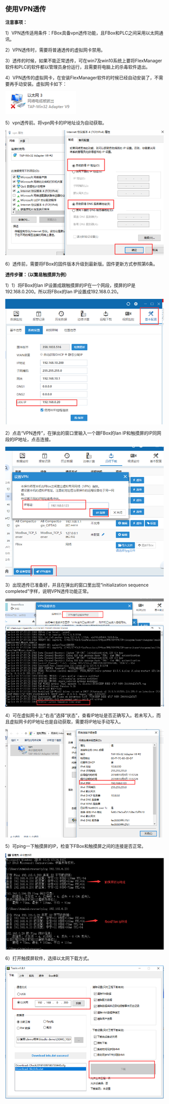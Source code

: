 ## 使用VPN透传  

**注意事项：**  

1）VPN透传适用条件：FBox具备vpn透传功能，且FBox和PLC之间采用以太网通讯。  

2）VPN透传时，需要将普通透传的虚拟网卡禁用。  

3）透传的时候，如果不能正常透传，可在win7及win10系统上要将FlexManager软件和PLC的软件都以管理员身份运行，且需要将电脑上的杀毒软件退出。  

4）VPN透传的虚拟网卡，在安装FlexManager软件的时候已经自动安装了，不需要再手动安装。虚拟网卡如下：  

![盒子在线](Images/networkCARDS.png)  

5）vpn透传前。将vpn网卡的IP地址设为自动获取。  

![盒子在线](Images/VPNnetworkcardip.png)  

6）透传前，需要将FBox的固件版本升级到最新版。固件更新方式参照第6条。  

**透传步骤：（以繁易触摸屏为例）**  

1）1）将FBox的lan IP设置成跟触摸屏的IP在一个网段，摸屏的IP是192.168.0.200。所以将FBox的lan IP设置成192.168.0.20。  

![盒子在线](Images/FBoxLanIp.png)  

2）点击“VPN透传”，在弹出的窗口里输入一个跟FBox的lan IP和触摸屏的IP同网段的IP地址，点击连接。  

![盒子在线](Images/ConnectedLAN.png)  

3）出现透传已准备好，并且在弹出的窗口里出现“initialization sequence completed”字样，说明VPN透传功能正常。  

![盒子在线](Images/initializationsequence.png)  

4）可在虚拟网卡上“右击”选择“状态”，查看IP地址是否正确写入。若未写入，而且虚拟网卡的IP地址也是自动获取，需要将IP地址手动写入。  

![盒子在线](Images/sequencecompleted.png)  

5）可ping一下触摸屏的IP，检查下FBox和触摸屏之间的连接是否正常。  

![盒子在线](Images/Touchscreen.png)  

6）打开触摸屏软件，选择以太网下载方式。  

![盒子在线](Images/Ethernetdownloadmode.png)  